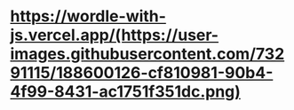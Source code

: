 # https://wordle-with-js.vercel.app/(https://user-images.githubusercontent.com/73291115/188600126-cf810981-90b4-4f99-8431-ac1751f351dc.png)
